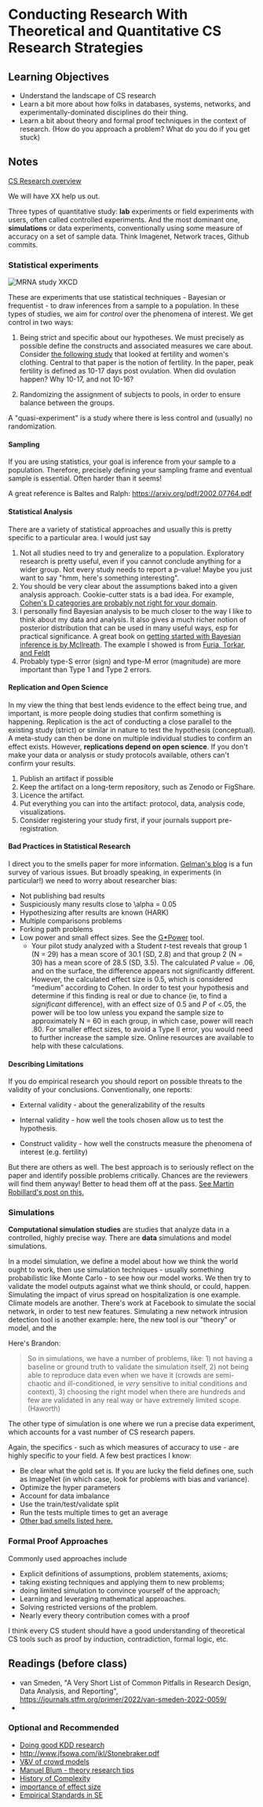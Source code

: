 # Conducting Research With Theoretical and Quantitative CS Research Strategies

## Learning Objectives

* Understand the landscape of CS research
* Learn a bit more about how folks in databases, systems, networks, and experimentally-dominated disciplines do their thing.
* Learn a bit about theory and formal proof techniques in the context of research. (How do you approach a problem? What do you do if you get stuck)

## Notes

[CS Research overview](https://dl.acm.org/doi/pdf/10.1145/1189136.1189180)

We will have XX help us out.

Three types of quantitative study: **lab** experiments or field experiments with users, often called controlled experiments. And the most dominant one, **simulations** or data experiments, conventionally using some measure of accuracy on a set of sample data. Think Imagenet, Network traces, Github commits. 

### Statistical experiments

![MRNA study XKCD](https://imgs.xkcd.com/comics/statistics.png)

These are experiments that use statistical techniques - Bayesian or frequentist - to draw inferences from a sample to a population. In these types of studies, we aim for *control* over the phenomena of interest. We get control in two ways:

1. Being strict and specific about our hypotheses. We must precisely as possible define the constructs and associated measures we care about. Consider [the following study](https://slate.com/technology/2013/07/statistics-and-psychology-multiple-comparisons-give-spurious-results.html) that looked at fertility and women's clothing. Central to that paper is the notion of fertility. In the paper, peak fertility is defined as 10-17 days post ovulation. When did ovulation happen? Why 10-17, and not 10-16?

2. Randomizing the assignment of subjects to pools, in order to ensure balance between the groups. 

A "quasi-experiment" is a study where there is less control and (usually) no randomization. 

#### Sampling

If you are using statistics, your goal is inference from your sample to a population. Therefore, precisely defining your sampling frame and eventual sample is essential. Often harder than it seems!

A great reference is Baltes and Ralph: https://arxiv.org/pdf/2002.07764.pdf

#### Statistical Analysis

There are a variety of statistical approaches and usually this is pretty specific to a particular area. I would just say 

1. Not all studies need to try and generalize to a population. Exploratory research is pretty useful, even if you cannot conclude anything for a wider group. Not every study needs to report a p-value! Maybe you just want to say "hmm, here's something interesting".  
2. You should be very clear about the assumptions baked into a given analysis approach. Cookie-cutter stats is a bad idea. For example, [Cohen's D categories are probably not right for your domain](https://www.sciencedirect.com/science/article/abs/pii/S1364661319302979). 
3. I personally find Bayesian analysis to be much closer to the way I like to think about my data and analysis. It also gives a much richer notion of posterior distribution that can be used in many useful ways, esp for practical significance. A great book on [getting started with Bayesian inference is by McIlreath](https://xcelab.net/rm/statistical-rethinking/). The example I showed is from [Furia, Torkar, and Feldt](https://arxiv.org/abs/2101.12591)
4. Probably type-S error (sign) and type-M error (magnitude) are more important than Type 1 and Type 2 errors.

#### Replication and Open Science

In my view the thing that best lends evidence to the effect being true, and important, is more people doing studies that confirm something is happening. Replication is the act of conducting a close parallel to the existing study (strict) or similar in nature to test the hypothesis (conceptual). A meta-study can then be done on multiple individual studies to confirm an effect exists. However, **replications depend on open science**. If you don't make your data or analysis or study protocols available, others can't confirm your results. 

1. Publish an artifact if possible
2. Keep the artifact on a long-term repository, such as Zenodo or FigShare.
3. Licence the artifact.
4. Put everything you can into the artifact: protocol, data, analysis code, visualizations. 
5. Consider registering your study first, if your journals support pre-registration. 

#### Bad Practices in Statistical Research

I direct you to the smells paper for more information. [Gelman's blog](https://statmodeling.stat.columbia.edu) is a fun survey of various issues. But broadly speaking, in experiments (in particular!) we need to worry about researcher bias:

- Not publishing bad results
- Suspiciously many results close to \alpha = 0.05
- Hypothesizing after results are known (HARK)
- Multiple comparisons problems
- Forking path problems
- Low power and small effect sizes. See the [G*Power](https://stats.idre.ucla.edu/other/gpower/) tool.
  - Your pilot study analyzed with a Student *t*-test reveals that group 1 (N  =  29) has a mean score of 30.1 (SD, 2.8) and that group 2 (N  =  30) has a mean score of 28.5 (SD, 3.5). The calculated *P* value  =  .06, and on the surface, the difference appears not significantly different. However, the calculated effect size is 0.5, which is considered “medium” according to Cohen. In order to test your hypothesis and determine if this finding is real or due to chance (ie, to find a *significant* difference), with an effect size of 0.5 and *P* of <.05, the power will be too low unless you expand the sample size to approximately N  =  60 in each group, in which case, power will reach .80. For smaller effect sizes, to avoid a Type II error, you would need to further increase the sample size. Online resources are available to help with these calculations.

#### Describing Limitations

If you do empirical research you should report on possible threats to the validity of your conclusions. Conventionally, one reports:

- External validity - about the generalizability of the results

- Internal validity - how well the tools chosen allow us to test the hypothesis.

- Construct validity - how well the constructs measure the phenomena of interest (e.g. fertility)

But there are others as well. The best approach is to seriously reflect on the paper and identify possible problems critically. Chances are the reviewers will find them anyway! Better to head them off at the pass. [See Martin Robillard's post on this.](https://www.cs.mcgill.ca/~martin/blog/2015-04-29.html)

### Simulations

**Computational simulation studies** are studies that analyze data in a controlled, highly precise way. There are **data** simulations and model simulations. 

In a model simulation, we define a model about how we think the world ought to work, then use simulation techniques - usually something probabilistic like Monte Carlo - to see how our model works. We then try to validate the model outputs against what we think should, or could, happen. Simulating the impact of virus spread on hospitalization is one example. Climate models are another. There's work at Facebook to simulate the social network, in order to test new features. Simulating a new network intrusion detection tool is another example: here, the new tool is our "theory" or model, and the 

Here's Brandon:

>  So in simulations, we have a number of problems, like: 1) not having a baseline or ground truth to validate the simulation itself, 2) not being able to reproduce data even when we have it (crowds are semi-chaotic and ill-conditioned, ie *very* sensitive to initial conditions and context), 3) choosing the right model when there are hundreds and few are validated in any real way or have extremely limited scope. (Haworth)

The other type of simulation is one where we run a precise data experiment, which accounts for a vast number of CS research papers. 

Again, the specifics - such as which measures of accuracy to use - are highly specific to your field. A few best practices I know:

- Be clear what the gold set is. If you are lucky the field defines one, such as ImageNet (in which case, look for problems with bias and variance). 
- Optimize the hyper parameters
- Account for data imbalance
- Use the train/test/validate split
- Run the tests multiple times to get an average
- [Other bad smells listed here.](https://arxiv.org/abs/1803.05518)

### Formal Proof Approaches

Commonly used approaches include 

- Explicit definitions of assumptions, problem statements, axioms;
- taking existing techniques and applying them to new problems; 
- doing limited simulation to convince yourself of the approach; 
- Learning and leveraging mathematical approaches. 
- Solving restricted versions of the problem.
- Nearly every theory contribution comes with a proof

I think every CS student should have a good understanding of theoretical CS tools such as proof by induction, contradiction, formal logic, etc.

## Readings (before class)
* van Smeden, "A Very Short List of Common Pitfalls in Research Design, Data Analysis, and Reporting", https://journals.stfm.org/primer/2022/van-smeden-2022-0059/
* 
### Optional and Recommended

* [Doing good KDD research](https://www.cs.ucr.edu/~eamonn/Keogh_SIGKDD09_tutorial.pdf)
* http://www.jfsowa.com/ikl/Stonebraker.pdf
* [V&V of crowd models](https://ieeexplore.ieee.org/stamp/stamp.jsp?arnumber=5679166)
* [Manuel Blum - theory research tips](http://www.cs.cmu.edu/~mblum/research/pdf/grad.html)
* [History of Complexity](https://people.cs.uchicago.edu/~fortnow/papers/history.pdf)
* [importance of effect size](https://www.ncbi.nlm.nih.gov/pmc/articles/PMC3444174/)
* [Empirical Standards in SE](https://github.com/acmsigsoft/EmpiricalStandards)
